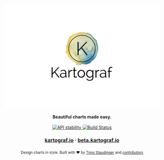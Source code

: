 [![Kartograf](https://github.com/TimoSta/kartograf/raw/master/media/logo.jpg)](https://kartograf.io)

<div align="center">
  <strong>Beautiful charts made easy.</strong>
</div>

<br />

<div align="center">
  <!-- Stability -->
  <a href="https://nodejs.org/api/documentation.html#documentation_stability_index">
    <img src="https://img.shields.io/badge/stability-experimental-orange.svg?style=flat-square"
      alt="API stability" />
  </a>
  <!-- Build Status -->
  <a href="https://travis-ci.org/TimoSta/kartograf">
    <img src="https://img.shields.io/travis/TimoSta/kartograf/master.svg?style=flat-square"
      alt="Build Status" />
  </a>
</div>

<div align="center">
  <h3><a href="https://kartograf.io">kartograf.io</a> · <a href="https://beta.kartograf.io">beta.kartograf.io</a></h3>
</div>

<div align="center">
  <sub>Design charts in style. Built with ❤︎ by
  <a href="https://twitter.com/timostaudinger">Timo Staudinger</a> and
  <a href="https://github.com/TimoSta/kartograf/graphs/contributors">
    contributors
  </a>
</div>
